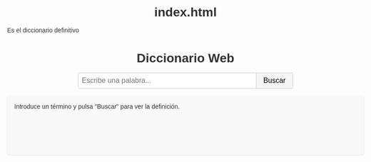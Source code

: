 # index.html
Es el diccionario definitivo 
<!DOCTYPE html><html lang="es">
<head>
  <meta charset="UTF-8" />
  <meta name="viewport" content="width=device-width, initial-scale=1.0" />
  <title>Diccionario Web</title>
  <style>
    body {
      font-family: Arial, sans-serif;
      max-width: 800px;
      margin: 2rem auto;
      padding: 0 1rem;
      color: #333;
    }
    h1 {
      text-align: center;
      margin-bottom: 1rem;
    }
    #search-container {
      display: flex;
      justify-content: center;
      margin-bottom: 1rem;
    }
    #search-input {
      width: 100%;
      max-width: 400px;
      padding: 0.5rem;
      font-size: 1rem;
      border: 1px solid #ccc;
      border-radius: 4px 0 0 4px;
    }
    #search-button {
      padding: 0.5rem 1rem;
      font-size: 1rem;
      border: 1px solid #ccc;
      border-left: none;
      border-radius: 0 4px 4px 0;
      cursor: pointer;
      background-color: #f5f5f5;
    }
    #definition {
      background-color: #f9f9f9;
      padding: 1rem;
      border-radius: 4px;
      box-shadow: 0 1px 3px rgba(0,0,0,0.1);
      min-height: 100px;
    }
    .term {
      font-weight: bold;
    }
  </style>
</head>
<body>
  <h1>Diccionario Web</h1>
  <div id="search-container">
    <input type="text" id="search-input" placeholder="Escribe una palabra..." />
    <button id="search-button">Buscar</button>
  </div>
  <div id="definition">Introduce un término y pulsa "Buscar" para ver la definición.</div>  <script>
    // Diccionario de ejemplo
    const dictionary = {
      infinito: "Que no tiene ni puede tener fin.",
      ser: "Existir, tener presencia real en el mundo.",
      monstruo: "Animal fabulado, extraordinario, de figura horrible.",
      tirabuzón: "Cada una de las espirales que forma un cabello enrollado naturalmente.",
      ropa: "Conjunto de prendas que sirven para cubrir el cuerpo humano."
    };

    const input = document.getElementById('search-input');
    const button = document.getElementById('search-button');
    const output = document.getElementById('definition');

    function buscar() {
      const term = input.value.trim().toLowerCase();
      if (!term) {
        output.textContent = 'Por favor, escribe una palabra.';
        return;
      }
      const definition = dictionary[term];
      if (definition) {
        output.innerHTML = `<span class="term">${term}</span>: ${definition}`;
      } else {
        output.textContent = `La palabra "${term}" no está en el diccionario.`;
      }
    }

    button.addEventListener('click', buscar);
    input.addEventListener('keydown', e => {
      if (e.key === 'Enter') buscar();
    });
  </script></body>
</html>

